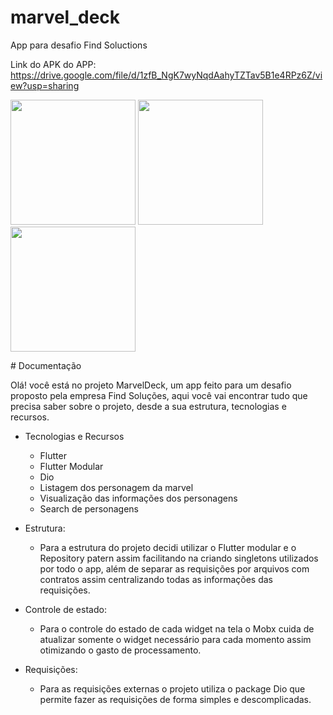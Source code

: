 # marvel_deck

App para desafio Find Soluctions

Link do APK do APP: https://drive.google.com/file/d/1zfB_NgK7wyNqdAahyTZTav5B1e4RPz6Z/view?usp=sharing
<p float="left">
<img src="https://user-images.githubusercontent.com/57848633/180387998-8ec40245-9dd9-42c7-a097-334643df22f4.jpg" width="200">  
<img src="https://user-images.githubusercontent.com/57848633/180388002-5adb7956-a39a-4438-95ee-221be6f2eaff.jpg" width="200">  
<img src="https://user-images.githubusercontent.com/57848633/180388004-85a775c7-9ba6-461d-9987-fd76ad1cb6a9.jpg" width="200">  

</p>
# Documentação

Olá! você está no projeto MarvelDeck, um app feito para um desafio proposto pela empresa Find Soluções, aqui você vai encontrar tudo que precisa saber sobre o projeto, desde a sua estrutura, tecnologias e recursos.

* Tecnologias e Recursos
  - Flutter
  - Flutter Modular
  - Dio
  - Listagem dos personagem da marvel
  - Visualização das informações dos personagens
  - Search de personagens


* Estrutura:
  - Para a estrutura do projeto decidi utilizar o Flutter modular e o Repository patern assim facilitando na criando singletons utilizados por todo o app, além de separar as requisições por arquivos com contratos assim centralizando todas as informações das requisições.
* Controle de estado:
  - Para o controle do estado de cada widget na tela o Mobx cuida de atualizar somente o widget necessário para cada momento assim otimizando o gasto de processamento.
* Requisições:
  - Para as requisições externas o projeto utiliza o package Dio que permite fazer as requisições de forma simples e descomplicadas.
